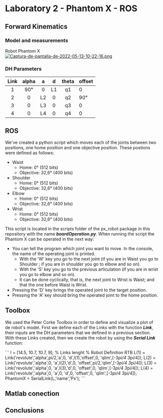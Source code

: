 # Laboratory 2 - Phantom X - ROS

## Forward Kinematics

### Model and measurements
Robot Phantom X <br>
[![Captura-de-pantalla-de-2022-05-13-10-22-16.png](https://i.postimg.cc/jd7TsXz0/Captura-de-pantalla-de-2022-05-13-10-22-16.png)](https://postimg.cc/bspWg1C3)
### DH Parameters
| Link | alpha |  a |  d | theta | offset |
|:----:|:-----:|:--:|:--:|:-----:|--------|
| 1    | 90°   | 0  | L1 | q1    | 0      |
| 2    | 0     | L2 | 0  | q2    | 90°    |
| 3    | 0     | L3 | 0  | q3    | 0      |
| 4    | 0     | L4 | 0  | q4    | 0      |
## ROS
We've created a python script which moves each of the joints between two positions, one home position and one objective position. These postions were defined as follows:
- Waist
  - Home: 0° (512 bits)
  - Objective: 32,6° (400 bits)
- Shoulder
  - Home: 0° (512 bits)
  - Objective: 32,6° (400 bits)
- Elbow
  - Home: 0° (512 bits)
  - Objective: 32,6° (400 bits)
- Wrist
  - Home: 0° (512 bits)
  - Objective: 32,6° (400 bits)


This script is located in the scripts folder of the px_robot package in this repository with the name ***boardOperation.py***. When running the script the Phantom X can be operated in the next way:
- You can tell the program which joint you want to move. In the console, the name of the operating joint is printed.
  - With the 'W' key you go to the next joint (if you are in Waist you go to Shoulder ; if you are in shoulder you go to elbow and so on).
  - With the 'S' key you go to the previous articulation (if you are in wrist you go to elbow and so on).
  - It can be done cyclically, that is, the next joint to Wrist is Waist; and that the one before Waist is Wrist.
- Pressing the 'D' key brings the operated joint to the target position.
- Pressing the 'A' key should bring the operated joint to the home position.


## Toolbox
We used the Peter Corke Toolbox in order to define and visualize a plot of de robot's model. First we define each of the Links with the function ***Link***, their inputs are the DH parameters that we defined in a previous section. With these Links created, then we create the robot by using the ***Serial Link*** function:

´´´
l = [14.5, 10.7, 10.7, 9]; % Links lenght
% Robot Definition RTB
L(1) = Link('revolute','alpha',pi/2,'a',0,   'd',l(1),'offset',0,   'qlim',[-3*pi/4 3*pi/4]);
L(2) = Link('revolute','alpha',0,   'a',l(2),'d',0,   'offset',pi/2,'qlim',[-3*pi/4 3*pi/4]);
L(3) = Link('revolute','alpha',0,   'a',l(3),'d',0,   'offset',0,   'qlim',[-3*pi/4 3*pi/4]);
L(4) = Link('revolute','alpha',0,   'a',0,   'd',0,   'offset',0,   'qlim',[-3*pi/4 3*pi/4]);
PhantomX = SerialLink(L,'name','Px');
´´´

## Matlab conection

## Conclusions
